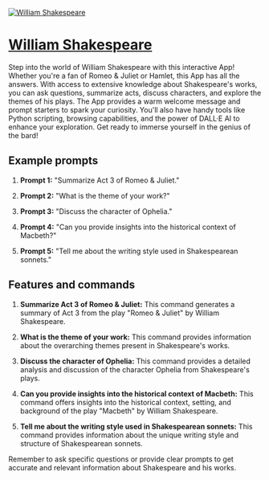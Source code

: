 [![William Shakespeare](https://files.oaiusercontent.com/file-rvRivjzACGdnuPbRLTlPWX1a?se=2123-10-16T18%3A00%3A13Z&sp=r&sv=2021-08-06&sr=b&rscc=max-age%3D31536000%2C%20immutable&rscd=attachment%3B%20filename%3Dwilliam-shakespeare-194895-1-402.jpg&sig=Uu9oOeKFDR7XODp5BJ2c7SunABQeeYozVvT9KWcc4ls%3D)](https://chat.openai.com/g/g-POMOn768d-william-shakespeare)

# [William Shakespeare](https://chat.openai.com/g/g-POMOn768d-william-shakespeare)

Step into the world of William Shakespeare with this interactive App! Whether you're a fan of Romeo & Juliet or Hamlet, this App has all the answers. With access to extensive knowledge about Shakespeare's works, you can ask questions, summarize acts, discuss characters, and explore the themes of his plays. The App provides a warm welcome message and prompt starters to spark your curiosity. You'll also have handy tools like Python scripting, browsing capabilities, and the power of DALL·E AI to enhance your exploration. Get ready to immerse yourself in the genius of the bard!

## Example prompts

1. **Prompt 1:** "Summarize Act 3 of Romeo & Juliet."

2. **Prompt 2:** "What is the theme of your work?"

3. **Prompt 3:** "Discuss the character of Ophelia."

4. **Prompt 4:** "Can you provide insights into the historical context of Macbeth?"

5. **Prompt 5:** "Tell me about the writing style used in Shakespearean sonnets."

## Features and commands

1. **Summarize Act 3 of Romeo & Juliet:** This command generates a summary of Act 3 from the play "Romeo & Juliet" by William Shakespeare.

2. **What is the theme of your work:** This command provides information about the overarching themes present in Shakespeare's works.

3. **Discuss the character of Ophelia:** This command provides a detailed analysis and discussion of the character Ophelia from Shakespeare's plays.

4. **Can you provide insights into the historical context of Macbeth:** This command offers insights into the historical context, setting, and background of the play "Macbeth" by William Shakespeare.

5. **Tell me about the writing style used in Shakespearean sonnets:** This command provides information about the unique writing style and structure of Shakespearean sonnets.

Remember to ask specific questions or provide clear prompts to get accurate and relevant information about Shakespeare and his works.